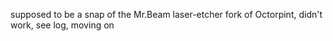 supposed to be a snap of the Mr.Beam laser-etcher fork of Octorpint, didn't work, see log, moving on
